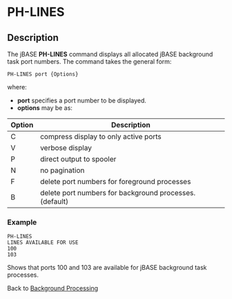 # PH-LINES

<PageHeader />

## Description

The jBASE **PH-LINES** command displays all allocated jBASE background task port numbers. The command takes the general form:

```
PH-LINES port {Options}
```

where:

- **port** specifies a port number to be displayed.
- **options** may be as:

| Option | Description |
| --- | --- |
| C | compress display to only active ports |
| V | verbose display |
| P | direct output to spooler |
| N | no pagination |
| F | delete port numbers for foreground processes |
| B | delete port numbers for background processes. (default) |

### Example

```
PH-LINES
LINES AVAILABLE FOR USE
100
103
```

Shows that ports 100 and 103 are available for jBASE background task processes.

Back to [Background Processing](./../README.md)

<PageFooter />
